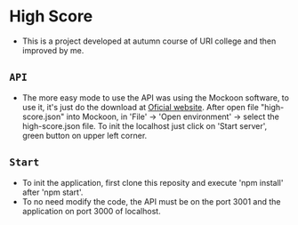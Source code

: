 # High Score
- This is a project developed at autumn course of URI college and then improved by me.

## `API`
- The more easy mode to use the API was using the Mockoon software, to use it, it's just do the download at <a href="https://mockoon.com/download/">Oficial website</a>. After open file "high-score.json" into Mockoon, in 'File' -> 'Open environment' -> select the high-score.json file. To init the localhost just click on 'Start server',  green button on upper left corner.

## `Start`
- To init the application, first clone this reposity and execute 'npm install' after 'npm start'.
- To no need modify the code, the API must be on the port 3001 and the application on port 3000 of localhost.

